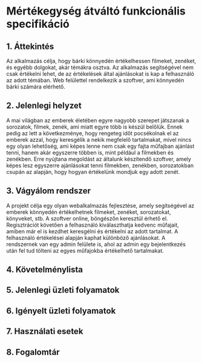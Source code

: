# Mértékegység átváltó funkcionális specifikáció

## 1. Áttekintés

Az alkalmazás célja, hogy bárki könnyedén értékelhessen filmeket, zenéket, és egyébb dolgokat, akár témákra osztva. Az alkalmazás segítségével nem csak értékelni lehet, de az értékelések által ajánlásokat is kap a felhasználó az adott témában. Web felülettel rendelkezik a szoftver, ami könnyedén bárki számára elérhető. 

## 2. Jelenlegi helyzet

A mai világban az emberek életében egyre nagyobb szerepet játszanak a sorozatok, filmek, zenék, ami miatt egyre több is készül belőlük. Ennek pedig az lett a következménye, hogy rengeteg időt pocsékolnak el az emberek azzal, hogy keresgélik a nekik megfelelő tartalmakat, mivel nincs egy olyan lehetőség, ami képes lenne nem csak egy fajta műfajban ajánlást tenni, hanem akár egyszerre többen is, mint például a filmekben és zenékben. Erre nyújtana megoldást az általunk készítendő szoftver, amely képes lesz egyszerre ajánlásokat tenni filmekben, zenékben, sorozatokban csupán az alapján, hogy hogyan értékelünk mondjuk egy adott zenét.

## 3. Vágyálom rendszer

A projekt célja egy olyan webalkalmazás fejlesztése, amely segítségével az emberek könnyedén értékelhetnek filmeket, zenéket, sorozatokat, könyveket, stb. A szoftver online, böngészőn keresztül érhető el. Regisztrációt követően a felhasználó kiválaszthatja kedvenc műfajait, amiben már el is kezdhet keresgélni és értékelni az adott tartalmat. A felhasználó értékelései alapján kaphat különböző ajánlásokat. A rendszernek van egy admin felülete is, ahol az admin egy bejelentkezés után fel tud tölteni az egyes műfajokba értékelhető tartalmakat.

## 4. Követelménylista


## 5. Jelenlegi üzleti folyamatok


## 6. Igényelt üzleti folyamatok


## 7. Használati esetek


## 8. Fogalomtár

